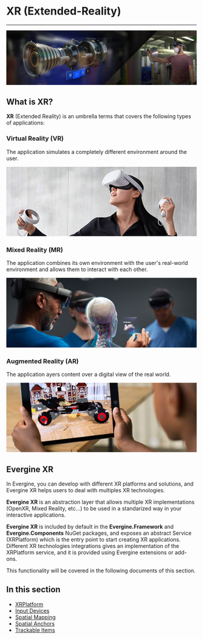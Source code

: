 # XR (Extended-Reality)
---

![Evergine XR](images/xr.png)

## What is XR?

**XR** (Extended Reality) is an umbrella terms that covers the following types of applications:

### **Virtual Reality (VR)**

The application simulates a completely different environment around the user.

![VR](images/vr.jpg)

### **Mixed Reality (MR)** 

The application combines its own environment with the user's real-world environment and allows them to interact with each other.

![VR](images/mr.jpg)

### **Augmented Reality (AR)**
The application ayers content over a digital view of the real world.

![AR](images/ar.jpg)


## Evergine XR

In Evergine, you can develop with different XR platforms and solutions, and Evergine XR helps users to deal with multiples XR technologies.

**Evergine XR** is an abstraction layer that allows multiple XR implementations (OpenXR, Mixed Reality, etc...) to be used in a standarized way in your interactive applications.

**Evergine XR** is included by default in the **Evergine.Framework** and **Evergine.Components** NuGet packages, and exposes an abstract Service (XRPlatform) which is the entry point to start creating XR applications. Different XR technologies integrations gives an implementation of the XRPlatform service, and it is provided using Evergine extensions or add-ons. 

This functionality will be covered in the following documents of this section.

## In this section

* [XRPlatform](xrplatform.md)
* [Input Devices](input_tracking/index.md)
* [Spatial Mapping](spatial_mapping.md) 
* [Spatial Anchors](spatial_anchors.md)
* [Trackable Items](trackable_items.md)